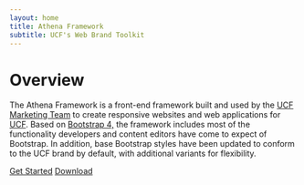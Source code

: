 ```yaml
---
layout: home
title: Athena Framework
subtitle: UCF's Web Brand Toolkit
---
```


# Overview
The Athena Framework is a front-end framework built and used by the <a href="https://www.ucf.edu/brand/">UCF Marketing Team</a> to create responsive websites and web applications for <a href="https://www.ucf.edu">UCF</a>. Based on <a href="https://v4-alpha.getbootstrap.com">Bootstrap 4,</a> the framework includes most of the functionality developers and content editors have come to expect of Bootstrap. In addition, base Bootstrap styles have been updated to conform to the UCF brand by default, with additional variants for flexibility.

<a class="btn btn-primary" href="{{ '/getting-started/quick-start' | url }}">Get Started</a> <a class="btn btn-primary" href="{{ '/getting-started/download-install' | url}}">Download</a>
